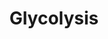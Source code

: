 ---
annotations:
- type: Pathway Ontology
  value: glycolysis/gluconeogenesis pathway
authors:
- Gsu
- Egonw
- MirkoBaranzini
- Mkutmon
- MaintBot
description: This pathway is a based on Glycolysis and Gluconeogenesis (Mus musculus)
  [http://www.wikipathways.org/index.php?title=WP157]
last-edited: 2019-09-17
organisms:
- Mus musculus
redirect_from:
- /index.php/Pathway:WP3586
- /instance/WP3586
schema-jsonld:
- '@context': https://schema.org/
  '@id': https://wikipathways.github.io/pathways/WP3586.html
  '@type': Dataset
  creator:
    '@type': Organization
    name: WikiPathways
  description: This pathway is a based on Glycolysis and Gluconeogenesis (Mus musculus)
    [http://www.wikipathways.org/index.php?title=WP157]
  keywords:
  - ''
  - Aldoc
  - MPC2
  - Hk3
  - Pdk3
  - Slc2a5
  - Dlat
  - Gpi1
  - Hk1
  - Pdp2
  - 1,3BP-Glycerate
  - Dld
  - Pdha2
  - triglyceride
  - Slc2a4
  - Acyl-CoA
  - Glycogen Metabolism
  - Tpi1
  - Pgam2
  - Aldoa
  - Pdk1
  - Dihydroxyacetone-P
  - Pdp1
  - Pdk2
  - Pdk4
  - Slc2a2
  - Glyceraldehyde 3P
  - 3P-Glycerate
  - Slc2a1
  - Acetyl-CoA
  - Gapdh
  - Pyruvate
  - Eno3
  - Glucose
  - Aldob
  - Pgk1
  - Glycerol-3-Phosphate
  - Fructose-1,6BP
  - MPC1
  - TCA cycle
  - Pkm2
  - 2P-Glycerate
  - Fructose 6P
  - Pdhb
  - Pfkm
  - Slc2a3
  - synthesis
  - Hk2
  - Pentose Phosphate Pathway
  - Gpd1
  - Pdha1
  - Fbp2
  - Pklr
  - Pdhx
  - Glucose-6P
  - Fbp1
  - Pgk2
  - P-enolpyruvate
  license: CC0
  name: Glycolysis
seo: CreativeWork
title: Glycolysis
wpid: WP3586
---